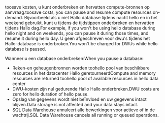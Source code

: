 
<!--
includes/sql-data-warehouse-include-pause-description.md

Latest Freshness check:  2016-04-22 , barbkess.

As of circa 2016-04-22, hello following topics might include this include:
articles/sql-data-warehouse/sql-data-warehouse-manage-scale-out-tasks.md
articles/sql-data-warehouse/sql-data-warehouse-manage-scale-out-tasks-powershell.md
articles/sql-data-warehouse/sql-data-warehouse-manage-scale-out-tasks-rest-api.md

-->
<span data-ttu-id="e942b-101">toosave kosten, u kunt onderbreken en hervatten compute-bronnen op aanvraag.</span><span class="sxs-lookup"><span data-stu-id="e942b-101">toosave costs, you can pause and resume compute resources on-demand.</span></span> <span data-ttu-id="e942b-102">Bijvoorbeeld als u niet Hallo database tijdens nacht hello en in het weekend gebruikt, kunt u tijdens de tijdstippen onderbreken en hervatten tijdens Hallo dag.</span><span class="sxs-lookup"><span data-stu-id="e942b-102">For example, if you won't be using hello database during hello night and on weekends, you can pause it during those times, and resume it during hello day.</span></span> <span data-ttu-id="e942b-103">U geen afgeschreven voor dwu's tijdens het Hallo-database is onderbroken.</span><span class="sxs-lookup"><span data-stu-id="e942b-103">You won't be charged for DWUs while hello database is paused.</span></span>

<span data-ttu-id="e942b-104">Wanneer u een database onderbreken:</span><span class="sxs-lookup"><span data-stu-id="e942b-104">When you pause a database:</span></span>

* <span data-ttu-id="e942b-105">Reken-en geheugenbronnen worden toohello pool van beschikbare resources in het datacenter Hallo geretourneerd</span><span class="sxs-lookup"><span data-stu-id="e942b-105">Compute and memory resources are returned toohello pool of available resources in hello data center</span></span>
* <span data-ttu-id="e942b-106">DWU-kosten zijn nul gedurende Hallo Hallo onderbreken.</span><span class="sxs-lookup"><span data-stu-id="e942b-106">DWU costs are zero for hello duration of hello pause.</span></span>
* <span data-ttu-id="e942b-107">Opslag van gegevens wordt niet beïnvloed en uw gegevens intact blijven.</span><span class="sxs-lookup"><span data-stu-id="e942b-107">Data storage is not affected and your data stays intact.</span></span> 
* <span data-ttu-id="e942b-108">SQL Data Warehouse annuleert alle bewerkingen voor actieve of in de wachtrij.</span><span class="sxs-lookup"><span data-stu-id="e942b-108">SQL Data Warehouse cancels all running or queued operations.</span></span>


